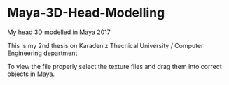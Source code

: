 # Maya-3D-Head-Modelling
My head 3D modelled in Maya 2017

This is my 2nd thesis on Karadeniz Thecnical University / Computer Engineering department

To view the file properly select the texture files and drag them into correct objects in Maya.
